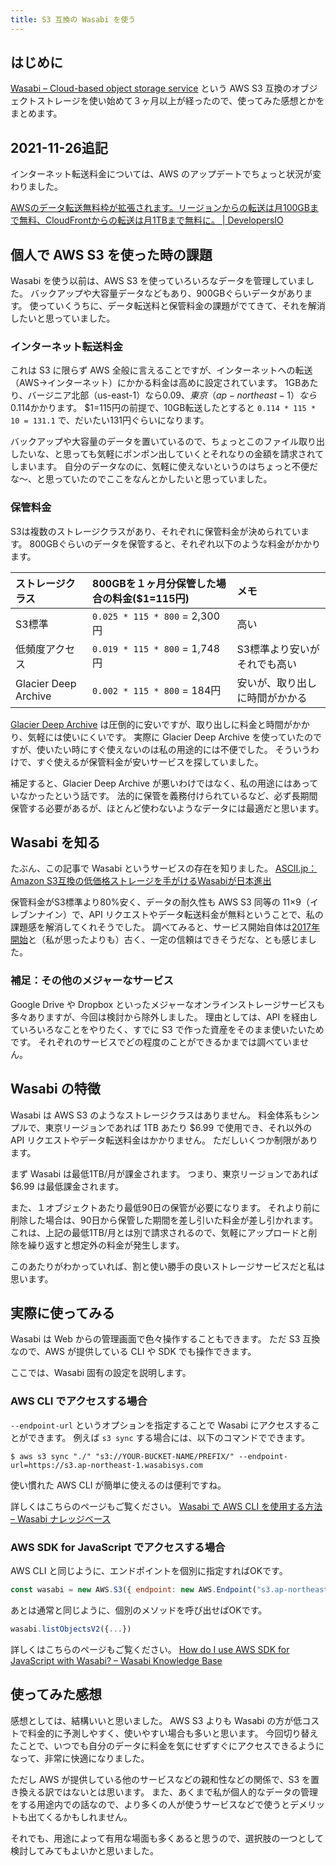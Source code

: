 ```yaml
---
title: S3 互換の Wasabi を使う
---
```


## はじめに

[Wasabi – Cloud-based object storage service](https://wasabi.com/) という AWS S3 互換のオブジェクトストレージを使い始めて３ヶ月以上が経ったので、使ってみた感想とかをまとめます。

## 2021-11-26追記

インターネット転送料金については、AWS のアップデートでちょっと状況が変わりました。

[AWSのデータ転送無料枠が拡張されます。リージョンからの転送は月100GBまで無料、CloudFrontからの転送は月1TBまで無料に。 | DevelopersIO](https://dev.classmethod.jp/articles/aws-free-tier-data-transfer-expansion/)

## 個人で AWS S3 を使った時の課題

Wasabi を使う以前は、AWS S3 を使っていろいろなデータを管理していました。
バックアップや大容量データなどもあり、900GBぐらいデータがあります。
使っていくうちに、データ転送料と保管料金の課題がでてきて、それを解消したいと思っていました。

### インターネット転送料金

これは S3 に限らず AWS 全般に言えることですが、インターネットへの転送（AWS→インターネット）にかかる料金は高めに設定されています。
1GBあたり、バージニア北部（us-east-1）なら$0.09、東京（ap-northeast-1）なら$0.114かかります。
$1=115円の前提で、10GB転送したとすると `0.114 * 115 * 10 = 131.1` で、だいたい131円ぐらいになります。

バックアップや大容量のデータを置いているので、ちょっとこのファイル取り出したいな、と思っても気軽にポンポン出していくとそれなりの金額を請求されてしまいます。
自分のデータなのに、気軽に使えないというのはちょっと不便だな〜、と思っていたのでここをなんとかしたいと思っていました。

### 保管料金

S3は複数のストレージクラスがあり、それぞれに保管料金が決められています。
800GBぐらいのデータを保管すると、それぞれ以下のような料金がかかります。

| ストレージクラス          | 800GBを１ヶ月分保管した場合の料金($1=115円) | メモ                     |
|:---------------------|:--------------------------------------|:-----------------------|
| S3標準               | `0.025 * 115 * 800` = 2,300円          | 高い                    |
| 低頻度アクセス          | `0.019 * 115 * 800` = 1,748円         | S3標準より安いがそれでも高い  |
| Glacier Deep Archive | `0.002 * 115 * 800` = 184円           | 安いが、取り出しに時間がかかる |

[Glacier Deep Archive](https://aws.amazon.com/jp/blogs/news/new-amazon-s3-storage-class-glacier-deep-archive/) は圧倒的に安いですが、取り出しに料金と時間がかかり、気軽には使いにくいです。
実際に Glacier Deep Archive を使っていたのですが、使いたい時にすぐ使えないのは私の用途的には不便でした。
そういうわけで、すぐ使えるが保管料金が安いサービスを探していました。

補足すると、Glacier Deep Archive が悪いわけではなく、私の用途にはあっていなかったという話です。
法的に保管を義務付けられているなど、必ず長期間保管する必要があるが、ほとんど使わないようなデータには最適だと思います。


## Wasabi を知る

たぶん、この記事で Wasabi というサービスの存在を知りました。
[ASCII.jp：Amazon S3互換の低価格ストレージを手がけるWasabiが日本進出](https://ascii.jp/elem/000/004/060/4060268/)

保管料金がS3標準より80%安く、データの耐久性も AWS S3 同等の 11×9（イレブンナイン）で、API リクエストやデータ転送料金が無料ということで、私の課題感を解消してくれそうでした。
調べてみると、サービス開始自体は[2017年開始](https://en.wikipedia.org/wiki/Wasabi_Technologies)と（私が思ったよりも）古く、一定の信頼はできそうだな、とも感じました。


### 補足：その他のメジャーなサービス

Google Drive や Dropbox といったメジャーなオンラインストレージサービスも多々ありますが、今回は検討から除外しました。
理由としては、API を経由していろいろなことをやりたく、すでに S3 で作った資産をそのまま使いたいためです。
それぞれのサービスでどの程度のことができるかまでは調べていません。


## Wasabi の特徴

Wasabi は AWS S3 のようなストレージクラスはありません。
料金体系もシンプルで、東京リージョンであれば 1TB あたり $6.99 で使用でき、それ以外の API リクエストやデータ転送料金はかかりません。
ただしいくつか制限があります。

まず Wasabi は最低1TB/月が課金されます。
つまり、東京リージョンであれば $6.99 は最低課金されます。

また、１オブジェクトあたり最低90日の保管が必要になります。
それより前に削除した場合は、90日から保管した期間を差し引いた料金が差し引かれます。
これは、上記の最低1TB/月とは別で請求されるので、気軽にアップロードと削除を繰り返すと想定外の料金が発生します。

このあたりがわかっていれば、割と使い勝手の良いストレージサービスだと私は思います。


## 実際に使ってみる

Wasabi は Web からの管理画面で色々操作することもできます。
ただ S3 互換なので、AWS が提供している CLI や SDK でも操作できます。

ここでは、Wasabi 固有の設定を説明します。

### AWS CLI でアクセスする場合

`--endpoint-url` というオプションを指定することで Wasabi にアクセスすることができます。
例えば `s3 sync` する場合には、以下のコマンドでできます。

```shell
$ aws s3 sync "./" "s3://YOUR-BUCKET-NAME/PREFIX/" --endpoint-url=https://s3.ap-northeast-1.wasabisys.com
```

使い慣れた AWS CLI が簡単に使えるのは便利ですね。

詳しくはこちらのページもご覧ください。
[Wasabi で AWS CLI を使用する方法 – Wasabi ナレッジベース](https://wasabi-support.zendesk.com/hc/ja/articles/115001910791-Wasabi-%E3%81%A7-AWS-CLI-%E3%82%92%E4%BD%BF%E7%94%A8%E3%81%99%E3%82%8B%E6%96%B9%E6%B3%95)

### AWS SDK for JavaScript でアクセスする場合

AWS CLI と同じように、エンドポイントを個別に指定すればOKです。

```javascript
const wasabi = new AWS.S3({ endpoint: new AWS.Endpoint("s3.ap-northeast-1.wasabisys.com") });
```

あとは通常と同じように、個別のメソッドを呼び出せばOKです。

```javascript
wasabi.listObjectsV2({...})
```

詳しくはこちらのページもご覧ください。
[How do I use AWS SDK for JavaScript with Wasabi? – Wasabi Knowledge Base](https://wasabi-support.zendesk.com/hc/en-us/articles/115002350192-How-do-I-use-AWS-SDK-for-JavaScript-with-Wasabi-)


## 使ってみた感想

感想としては、結構いいと思いました。
AWS S3 よりも Wasabi の方が低コストで料金的に予測しやすく、使いやすい場合も多いと思います。
今回切り替えたことで、いつでも自分のデータに料金を気にせずすぐにアクセスできるようになって、非常に快適になりました。

ただし AWS が提供している他のサービスなどの親和性などの関係で、S3 を置き換える訳ではないとは思います。
また、あくまで私が個人的なデータの管理をする用途内での話なので、より多くの人が使うサービスなどで使うとデメリットも出てくるかもしれません。

それでも、用途によって有用な場面も多くあると思うので、選択肢の一つとして検討してみてもよいかと思いました。
